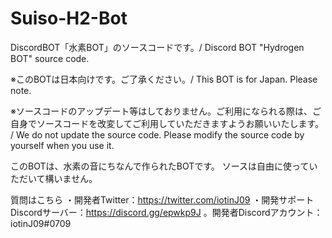 # Suiso-H2-Bot
DiscordBOT「水素BOT」のソースコードです。/ Discord BOT "Hydrogen BOT" source code.

※このBOTは日本向けです。ご了承ください。/ This BOT is for Japan. Please note.

※ソースコードのアップデート等はしておりません。ご利用になられる際は、ご自身でソースコードを改変してご利用していただきますようお願いいたします。 / We do not update the source code. Please modify the source code by yourself when you use it.

このBOTは、水素の音にちなんで作られたBOTです。
ソースは自由に使っていただいて構いません。

質問はこちら
・開発者Twitter：https://twitter.com/iotinJ09
・開発サポートDiscordサーバー：https://discord.gg/epwkp9J
。開発者Discordアカウント：iotinJ09#0709
